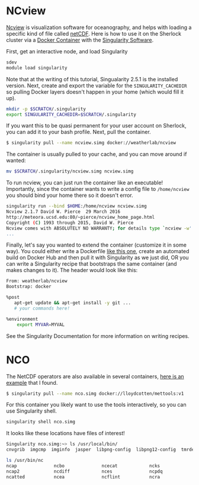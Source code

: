 # NCview

[Ncview](http://meteora.ucsd.edu/~pierce/ncview_home_page.html) is visualization software for oceanography, and helps with loading a specific kind of file called [netCDF](https://en.wikipedia.org/wiki/NetCDF). Here is how to use it on the Sherlock
cluster via a [Docker Container](https://hub.docker.com/r/weatherlab/ncview/) with the [Singularity Software](https://singularityware.github.io).

First, get an interactive node, and load Singularity
```bash
sdev
module load singularity
```

Note that at the writing of this tutorial, Singualarity 2.5.1 is the installed version.
Next, create and export the variable for the `SINGULARITY_CACHEDIR` so pulling Docker layers
doesn't happen in your home (which would fill it up).

```bash
mkdir -p $SCRATCH/.singularity
export SINGULARITY_CACHEDIR=$SCRATCH/.singularity
```

If you want this to be quasi permanent for your user account on Sherlock, you can
add it to your bash profile. Next, pull the container.

```bash
$ singularity pull --name ncview.simg docker://weatherlab/ncview
```

The container is usually pulled to your cache, and you can move around if wanted:

```bash
mv $SCRATCH/.singularity/ncview.simg ncview.simg
```

To run ncview, you can just run the container like an executable! Importantly, since the container
wants to write a config file to `/home/ncview` you should bind your home there so it doesn't error.

```bash
singularity run --bind $HOME:/home/ncview ncview.simg 
Ncview 2.1.7 David W. Pierce  29 March 2016
http://meteora.ucsd.edu:80/~pierce/ncview_home_page.html
Copyright (C) 1993 through 2015, David W. Pierce
Ncview comes with ABSOLUTELY NO WARRANTY; for details type `ncview -w'.
...
```

Finally, let's say you wanted to extend the container (customize it in some way).
You could either write a Dockerfile [like this one](https://hub.docker.com/r/weatherlab/ncview/~/dockerfile/), create
an automated build on Docker Hub and then pull it with Singularity as we just did, OR you can write a Singularity recipe
that bootstraps the same container (and makes changes to it). The header would look like this:

```bash
From: weatherlab/ncview
Bootstrap: docker

%post
   apt-get update && apt-get install -y git ...
   # your commands here!

%environment
    export MYVAR=MYVAL
```

See the Singularity Documentation for more information on writing recipes.


# NCO

The NetCDF operators are also available in several containers, [here is an example](https://github.com/lloydcotten/docker-mettools) that I found.

```bash
$ singularity pull --name nco.simg docker://lloydcotten/mettools:v1
```

For this container you likely want to use the tools interactively, so you can use Singularity shell.

```bash
singularity shell nco.simg
```

It looks like these locations have files of interest!

```bash
Singularity nco.simg:~> ls /usr/local/bin/
cnvgrib  imgcmp  imginfo  jasper  libpng-config  libpng12-config  tmrdemo  wgrib2
```
```bash
ls /usr/bin/nc
ncap              ncbo              ncecat            ncks              ncrcat            ncursesw5-config  
ncap2             ncdiff            nces              ncpdq             ncrename          ncwa              
ncatted           ncea              ncflint           ncra              ncurses5-config   
```
